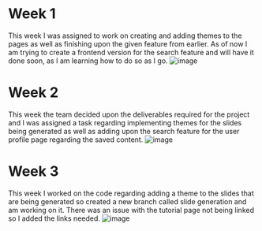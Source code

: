 # Week 1
This week I was assigned to work on creating and adding themes to the pages as well as finishing upon the given feature from earlier. As of now I am trying to create a frontend version for the search feature and will have it done soon, as I am learning how to do so as I go.
![image](https://github.com/COSC-499-W2023/year-long-project-team-11/assets/95616247/7665018c-4063-47b5-9e8f-4f82af1e84a6)


# Week 2
This week the team decided upon the deliverables required for the project and I was assigned a task regarding implementing themes for the slides being generated as well as adding upon the search feature for the user profile page regarding the saved content.
![image](https://github.com/COSC-499-W2023/year-long-project-team-11/assets/95616247/13c37cc6-f4d6-46c0-a86d-090c7ab986cc)


# Week 3
This week I worked on the code regarding adding a theme to the slides that are being generated so created a new branch called slide generation and am working on it.
There was an issue with the tutorial page not being linked so I added the links needed.
![image](https://github.com/COSC-499-W2023/year-long-project-team-11/assets/95616247/caec6ad3-775a-4a25-ae81-d045fa3a691c)
